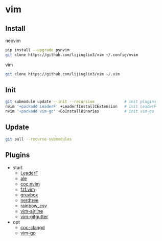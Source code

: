 # vim

## Install

neovim

```bash
pip install --upgrade pynvim
git clone https://github.com/lijinglin3/vim ~/.config/nvim
```

vim

```bash
git clone https://github.com/lijinglin3/vim ~/.vim
```

## Init

```bash
git submodule update --init --recursive             # init plugins
nvim '+packadd LeaderF' +LeaderfInstallCExtension   # init LeaderF
nvim '+packadd vim-go' +GoInstallBinaries           # init vim-go
```

## Update

```bash
git pull --recurse-submodules
```

## Plugins

- start
  - [LeaderF](https://github.com/Yggdroot/LeaderF)
  - [ale](https://github.com/dense-analysis/ale)
  - [coc.nvim](https://github.com/neoclide/coc.nvim)
  - [fzf.vim](https://github.com/junegunn/fzf.vim)
  - [gruvbox](https://github.com/morhetz/gruvbox)
  - [nerdtree](https://github.com/preservim/nerdtree)
  - [rainbow_csv](https://github.com/mechatroner/rainbow_csv)
  - [vim-airline](https://github.com/vim-airline/vim-airline)
  - [vim-gitgutter](https://github.com/airblade/vim-gitgutter)
- opt
  - [coc-clangd](https://github.com/clangd/coc-clangd)
  - [vim-go](https://github.com/fatih/vim-go)

